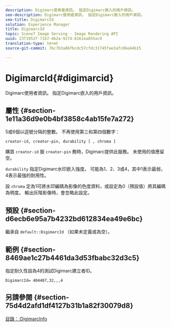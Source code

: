 ```yaml
---
description: Digimarc使用者資訊。 指定Digimarc嵌入的用戶資訊。
seo-description: Digimarc使用者資訊。 指定Digimarc嵌入的用戶資訊。
seo-title: DigimarcId
solution: Experience Manager
title: DigimarcId
topic: Scene7 Image Serving - Image Rendering API
uuid: 23f1952f-71b7-4b2a-917d-8161ea855ac9
translation-type: tm+mt
source-git-commit: 7bc7b3a86fbcdc57cfdc31745fae3afc06e44b15

---
```



# DigimarcId{#digimarcid}

Digimarc使用者資訊。 指定Digimarc嵌入的用戶資訊。

## 屬性 {#section-1e11a36d9e0b4bf3858c4ab15fe7a272}

5或6個以逗號分隔的整數。 不再使用第三和第四個數字：

`creator-id, creator-pin, durability [ , chroma ]`

購買 `creator-id` 服 `creator-pin` 務時，Digimarc提供此服務。 未使用的值應留空。

`durability` 指定Digimarc水印嵌入強度。 可能為1、2、3或4，其中1表示最弱，4表示最強的耐用性。

設 `chroma` 定為1可將水印編碼為影像的色度資料，或設定為0（預設值）將其編碼為明度。 輸出灰階影像時，會忽略此設定。

## 預設 {#section-d6ecb6e95a7b4232bd612834ea49e6bc}

繼承自 `default::DigimarcId` （如果未定義或為空）。

## 範例 {#section-8469ae1c27b4461da3d53fbabc32d3c5}

指定耐久性設為4的測試Digimarc建立者ID。

`DigimarcId= 404407,32,,,4`

## 另請參閱 {#section-75d4d2afd1df4127b31b1a82f30079d8}

[目錄：:DigimarcInfo](../../../../../is-api/image-catalog/image-serving-api-ref/c-image-catalog-reference/c-image-svg-data-reference/c-image-data-reference/r-digimarcinfo-cat.md#reference-4925764ed683466bb7af4b807c86f8ba)
